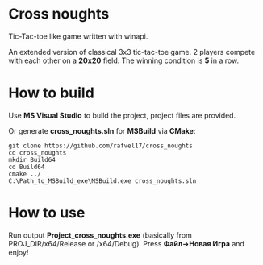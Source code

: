 # Cross noughts

Tic-Tac-toe like game written with winapi.

An extended version of classical 3x3 tic-tac-toe game. 2 players compete with each other on a **20x20** field. The winning condition is **5** in a row.

# How to build

Use **MS Visual Studio** to build the project, project files are provided.

Or generate **cross_noughts.sln** for **MSBuild** via **CMake**:

	git clone https://github.com/rafvel17/cross_noughts
	cd cross_noughts
	mkdir Build64
	cd Build64
	cmake ../
	C:\Path_to_MSBuild_exe\MSBuild.exe cross_noughts.sln

# How to use

Run output **Project_cross_noughts.exe** (basically from PROJ_DIR/x64/Release or /x64/Debug). Press **Файл->Новая Игра** and enjoy!
